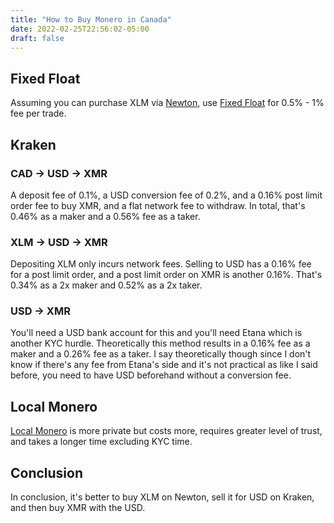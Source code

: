 ```yaml
---
title: "How to Buy Monero in Canada"
date: 2022-02-25T22:56:02-05:00
draft: false
---
```


## Fixed Float

Assuming you can purchase XLM via [Newton](https://web.newton.co/r/YREHXA), use [Fixed Float](https://fixedfloat.com/XLM/XMR?ref=dybjhjrb) for 0.5% - 1% fee per trade.

## Kraken

### CAD -> USD -> XMR

A deposit fee of 0.1%, a USD conversion fee of 0.2%, and a 0.16% post limit order fee to buy XMR, and a flat network fee to withdraw.
In total, that's 0.46% as a maker and a 0.56% fee as a taker.

### XLM -> USD -> XMR

Depositing XLM only incurs network fees. Selling to USD has a 0.16% fee for a post limit order, and a post limit order on XMR is another 0.16%.
That's 0.34% as a 2x maker and 0.52% as a 2x taker.

### USD -> XMR

You'll need a USD bank account for this and you'll need Etana which is another KYC hurdle. Theoretically this method results in
a 0.16% fee as a maker and a 0.26% fee as a taker. I say theoretically though since I don't know if there's any fee from Etana's side and
it's not practical as like I said before, you need to have USD beforehand without a conversion fee.

## Local Monero

[Local Monero](https://localmonero.co) is more private but costs more, requires greater level of trust, and takes a longer time excluding KYC time.

## Conclusion

In conclusion, it's better to buy XLM on Newton, sell it for USD on Kraken, and then buy XMR with the USD.
